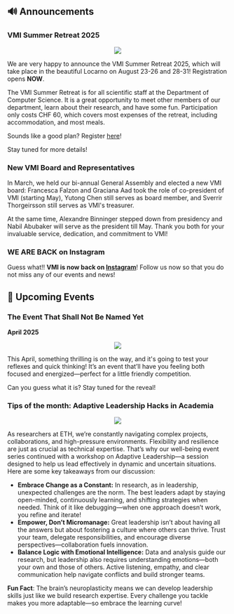 
## 🔊 Announcements
### VMI Summer Retreat 2025

<center>
  <img src="https://vmi.ethz.ch/images/2025-summer-retreat-poster.png"/>
</center>

We are very happy to announce the VMI Summer Retreat 2025, which will take place in the beautiful Locarno on August 23-26 and 28-31! Registration opens **NOW**.

The VMI Summer Retreat is for all scientific staff at the Department of Computer Science. It is a great opportunity to meet other members of our department, learn about their research, and have some fun. Participation only costs CHF 60, which covers most expenses of the retreat, including accommodation, and most meals.

Sounds like a good plan? Register [here](https://docs.google.com/forms/d/e/1FAIpQLScrWNC8SlHfW0YXgO60thi0IhwyBhD5VgQA6uBIDA1dQkA6-A/viewform?usp=sharing)!

Stay tuned for more details!
### New VMI Board and Representatives
In March, we held our bi-annual General Assembly and elected a new VMI board:
Francesca Falzon and Graciana Aad took the role of co-president of VMI (starting May), Yutong Chen still serves as board member, and Sverrir Thorgeirsson still serves as VMI's treasurer.

 At the same time, Alexandre Binninger stepped down from presidency and Nabil Abubaker will serve as the president till May. Thank you both for your invaluable service, dedication, and commitment to VMI!


### WE ARE BACK on Instagram

Guess what!! **VMI is now back on [Instagram](https://www.instagram.com/vmi.ethz?utm_source=ig_web_button_share_sheet&igsh=ZDNlZDc0MzIxNw==)**! Follow us now so that you do not miss any of our events and news!



## 📅 Upcoming Events


### The Event That Shall Not Be Named Yet

**April 2025**

<center>
  <img src="https://vmi.ethz.ch/images/2025-newsletter-unrevealed-event.png"/>
</center>

This April, something thrilling is on the way, and it's going to test your reflexes and quick thinking! It’s an event that’ll have you feeling both focused and energized—perfect for a little friendly competition.

Can you guess what it is? Stay tuned for the reveal!

### Tips of the month: Adaptive Leadership Hacks in Academia


<center>
  <img src="https://vmi.ethz.ch/images/2025-newsletter-leadership.jpeg">
</center>


As researchers at ETH, we’re constantly navigating complex projects, collaborations, and high-pressure environments. Flexibility and resilience are just as crucial as technical expertise. That’s why our well-being event series continued with a workshop on Adaptive Leadership—a session designed to help us lead effectively in dynamic and uncertain situations. Here are some key takeaways from our discussion:

* **Embrace Change as a Constant:** In research, as in leadership, unexpected challenges are the norm. The best leaders adapt by staying open-minded, continuously learning, and shifting strategies when needed. Think of it like debugging—when one approach doesn’t work, you refine and iterate!
* **Empower, Don’t Micromanage:** Great leadership isn’t about having all the answers but about fostering a culture where others can thrive. Trust your team, delegate responsibilities, and encourage diverse perspectives—collaboration fuels innovation.
* **Balance Logic with Emotional Intelligence:** Data and analysis guide our research, but leadership also requires understanding emotions—both your own and those of others. Active listening, empathy, and clear communication help navigate conflicts and build stronger teams.

**Fun Fact**: The brain’s neuroplasticity means we can develop leadership skills just like we build research expertise. Every challenge you tackle makes you more adaptable—so embrace the learning curve!
